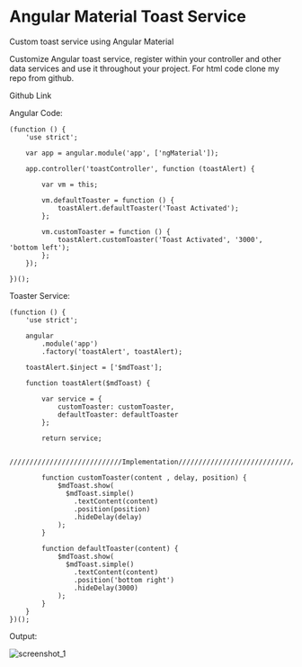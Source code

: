 # Angular Material Toast Service
Custom toast service using Angular Material 

Customize Angular toast service, register within your controller and other data services and use it throughout your project. For html code clone my repo from github.

Github Link

Angular Code:

    (function () {
        'use strict';
    
        var app = angular.module('app', ['ngMaterial']);
    
        app.controller('toastController', function (toastAlert) {
    
            var vm = this;
            
            vm.defaultToaster = function () {
                toastAlert.defaultToaster('Toast Activated');
            };
    
            vm.customToaster = function () {
                toastAlert.customToaster('Toast Activated', '3000', 'bottom left');
            };
        });
    
    })();

Toaster Service:

    (function () {
        'use strict';
    
        angular
            .module('app')
            .factory('toastAlert', toastAlert);
    
        toastAlert.$inject = ['$mdToast'];
    
        function toastAlert($mdToast) {
    
            var service = {
                customToaster: customToaster,
                defaultToaster: defaultToaster
            };
    
            return service;
    
            ////////////////////////////Implementation//////////////////////////////////////
    
            function customToaster(content , delay, position) {
                $mdToast.show(
                  $mdToast.simple()
                    .textContent(content)
                    .position(position)
                    .hideDelay(delay)
                );
            }
    
            function defaultToaster(content) {
                $mdToast.show(
                  $mdToast.simple()
                    .textContent(content)
                    .position('bottom right')
                    .hideDelay(3000)
                );
            }
        }
    })();

Output:
 
![screenshot_1](https://cloud.githubusercontent.com/assets/10474169/13370494/6badffcc-dcce-11e5-9ddd-16ed01fcfefc.png)


